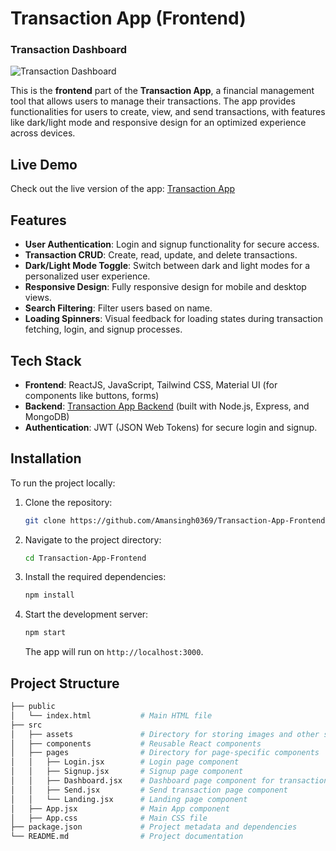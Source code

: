 # Transaction App (Frontend)

### Transaction Dashboard

![Transaction Dashboard](./images/transaction_page.png)

This is the **frontend** part of the **Transaction App**, a financial management tool that allows users to manage their transactions. The app provides functionalities for users to create, view, and send transactions, with features like dark/light mode and responsive design for an optimized experience across devices.

## Live Demo

Check out the live version of the app: [Transaction App](https://transaction-app-frontend-sigma.vercel.app)

## Features

- **User Authentication**: Login and signup functionality for secure access.
- **Transaction CRUD**: Create, read, update, and delete transactions.
- **Dark/Light Mode Toggle**: Switch between dark and light modes for a personalized user experience.
- **Responsive Design**: Fully responsive design for mobile and desktop views.
- **Search Filtering**: Filter users based on name.
- **Loading Spinners**: Visual feedback for loading states during transaction fetching, login, and signup processes.

## Tech Stack

- **Frontend**: ReactJS, JavaScript, Tailwind CSS, Material UI (for components like buttons, forms)
- **Backend**: [Transaction App Backend](https://github.com/Amansingh0369/Transaction-App-Backend.git) (built with Node.js, Express, and MongoDB)
- **Authentication**: JWT (JSON Web Tokens) for secure login and signup.

## Installation

To run the project locally:

1. Clone the repository:
    ```bash
    git clone https://github.com/Amansingh0369/Transaction-App-Frontend.git
    ```
2. Navigate to the project directory:
    ```bash
    cd Transaction-App-Frontend
    ```
3. Install the required dependencies:
    ```bash
    npm install
    ```
4. Start the development server:
    ```bash
    npm start
    ```
   The app will run on `http://localhost:3000`.

## Project Structure

```bash
├── public
│   └── index.html           # Main HTML file
├── src
│   ├── assets               # Directory for storing images and other static files
│   ├── components           # Reusable React components
│   ├── pages                # Directory for page-specific components
│   │   ├── Login.jsx        # Login page component
│   │   ├── Signup.jsx       # Signup page component
│   │   ├── Dashboard.jsx    # Dashboard page component for transaction management
│   │   ├── Send.jsx         # Send transaction page component
│   │   └── Landing.jsx      # Landing page component
│   ├── App.jsx              # Main App component
│   ├── App.css              # Main CSS file
├── package.json             # Project metadata and dependencies
└── README.md                # Project documentation

